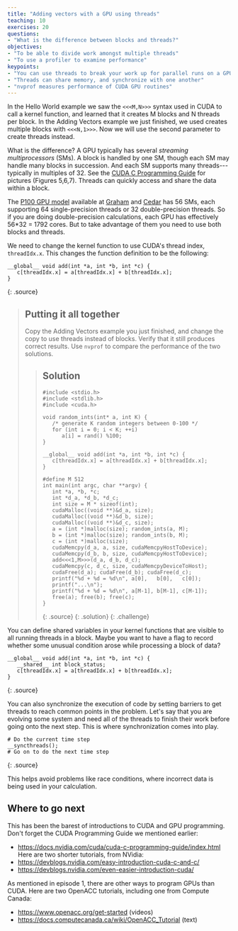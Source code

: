 ```yaml
---
title: "Adding vectors with a GPU using threads"
teaching: 10
exercises: 20
questions:
- "What is the difference between blocks and threads?"
objectives:
- "To be able to divide work amongst multiple threads"
- "To use a profiler to examine performance"
keypoints:
- "You can use threads to break your work up for parallel runs on a GPU"
- "Threads can share memory, and synchronize with one another"
- "nvprof measures performance of CUDA GPU routines"
---
```


In the Hello World example we saw the `<<<M,N>>>` syntax used in CUDA to call a
kernel function, and learned that it creates M blocks and N threads per block.
In the Adding Vectors example we just finished, we used creates multiple blocks
with `<<<N,1>>>`. Now we will use the second parameter to create threads
instead.

What is the difference? A GPU typically has several _streaming multiprocessors_
(SMs). A block is handled by one SM, though each SM may handle many blocks in
succession.  And each SM supports many threads--- typically in multiples of 32.
See the 
<a href="https://docs.nvidia.com/cuda/cuda-c-programming-guide/index.html">CUDA
C Programming Guide</a> for pictures (Figures 5,6,7).  Threads can quickly access
and share the data within a block.

The <a href="https://images.nvidia.com/content/pdf/tesla/whitepaper/pascal-architecture-whitepaper.pdf">P100
GPU model</a> available at 
<a href="https://docs.computecanada.ca/wiki/Graham">Graham</a>
and <a href="https://docs.computecanada.ca/wiki/Cedar">Cedar</a>
has 56 SMs, each supporting 64 single-precision threads or 32 double-precision
threads. So if you are doing double-precision calculations, each GPU has
effectively 56*32 = 1792 cores. But to take advantage of them you need to use
both blocks and threads.

We need to change the kernel function to use CUDA's thread index,
`threadIdx.x`. This changes the function definition to be the following:

~~~
__global__ void add(int *a, int *b, int *c) {
   c[threadIdx.x] = a[threadIdx.x] + b[threadIdx.x];
}
~~~
{: .source}

> ## Putting it all together
> Copy the Adding Vectors example you just finished, and change the copy to use threads instead of blocks.
> Verify that it still produces correct results.
> Use `nvprof` to compare the performance of the two solutions.
> 
> > ## Solution
> > ~~~
> > #include <stdio.h>
> > #include <stdlib.h>
> > #include <cuda.h>
> >
> > void random_ints(int* a, int K) {
> >    /* generate K random integers between 0-100 */
> >    for (int i = 0; i < K; ++i)
> >       a[i] = rand() %100;
> > }
> > 
> > __global__ void add(int *a, int *b, int *c) {
> >    c[threadIdx.x] = a[threadIdx.x] + b[threadIdx.x];
> > }
> > 
> > #define M 512
> > int main(int argc, char **argv) {
> >    int *a, *b, *c;
> >    int *d_a, *d_b, *d_c;
> >    int size = M * sizeof(int);
> >    cudaMalloc((void **)&d_a, size);
> >    cudaMalloc((void **)&d_b, size);
> >    cudaMalloc((void **)&d_c, size);
> >    a = (int *)malloc(size); random_ints(a, M);
> >    b = (int *)malloc(size); random_ints(b, M);
> >    c = (int *)malloc(size);
> >    cudaMemcpy(d_a, a, size, cudaMemcpyHostToDevice);
> >    cudaMemcpy(d_b, b, size, cudaMemcpyHostToDevice);
> >    add<<<1,M>>>(d_a, d_b, d_c);
> >    cudaMemcpy(c, d_c, size, cudaMemcpyDeviceToHost);
> >    cudaFree(d_a); cudaFree(d_b); cudaFree(d_c);
> >    printf("%d + %d = %d\n", a[0],   b[0],   c[0]);
> >    printf("...\n");
> >    printf("%d + %d = %d\n", a[M-1], b[M-1], c[M-1]);
> >    free(a); free(b); free(c);
> > }
> > ~~~
> > {: .source}
> {: .solution}
{: .challenge}

You can define shared variables in your kernel functions that are visible to
all running threads in a block. Maybe you want to have a flag to record
whether some unusual condition arose while processing a block of data?

~~~
__global__ void add(int *a, int *b, int *c) {
   __shared__ int block_status;
   c[threadIdx.x] = a[threadIdx.x] + b[threadIdx.x];
}
~~~
{: .source}

You can also synchronize the execution of code by setting barriers to get
threads to reach common points in the problem. Let's say that you are evolving
some system and need all of the threads to finish their work before going onto
the next step. This is where synchronization comes into play.

~~~
# Do the current time step
__syncthreads();
# Go on to do the next time step
~~~
{: .source}

This helps avoid problems like race conditions, where incorrect data is being used in your calculation.

## Where to go next

This has been the barest of introductions to CUDA and GPU programming.
Don't forget the CUDA Programming Guide we mentioned earlier:
* <https://docs.nvidia.com/cuda/cuda-c-programming-guide/index.html>
Here are two shorter tutorials, from NVidia:
* <https://devblogs.nvidia.com/easy-introduction-cuda-c-and-c/>
* <https://devblogs.nvidia.com/even-easier-introduction-cuda/>

As mentioned in episode 1, there are other ways to program GPUs
than CUDA. Here are two OpenACC tutorials, including one from
Compute Canada:
* <https://www.openacc.org/get-started> (videos)
* <https://docs.computecanada.ca/wiki/OpenACC_Tutorial> (text)

